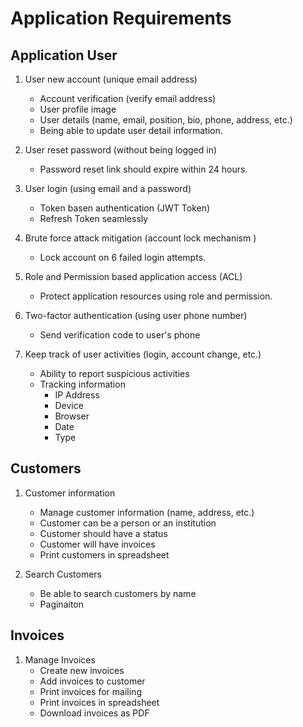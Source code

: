 # Application Requirements

## Application User

1. User new account (unique email address)
    * Account verification (verify email address)
    * User profile image
    * User details (name, email, position, bio, phone, address, etc.)
    * Being able to update user detail information.
   

2. User reset password (without being logged in)
    * Password reset link should expire within 24 hours.


3. User login (using email and a password)
    * Token basen authentication (JWT Token)
    * Refresh Token seamlessly


4. Brute force attack mitigation (account lock mechanism )
    * Lock account on 6 failed login attempts.


5. Role and Permission based application access (ACL)
    * Protect application resources using role and permission.


6. Two-factor authentication (using user phone number)
    * Send verification code to user's phone


7. Keep track of user activities (login, account change, etc.)
    * Ability to report suspicious activities
    * Tracking information 
        * IP Address
        * Device
        * Browser
        * Date
        * Type


## Customers

1. Customer information
    * Manage customer information (name, address, etc.)
    * Customer can be a person or an institution 
    * Customer should have a status
    * Customer will have invoices
    * Print customers in spreadsheet


2. Search Customers
    * Be able to search customers by name
    * Paginaiton


## Invoices

1. Manage Invoices
   * Create new invoices
   * Add invoices to customer
   * Print invoices for mailing
   * Print invoices in spreadsheet
   * Download invoices as PDF


